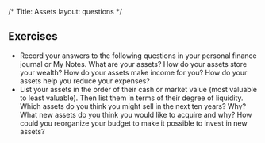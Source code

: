 /*
Title: Assets
layout: questions
*/

## Exercises

- Record your answers to the following questions in your personal finance journal or My Notes. What are your assets? How do your assets store your wealth? How do your assets make income for you? How do your assets help you reduce your expenses?
- List your assets in the order of their cash or market value (most valuable to least valuable). Then list them in terms of their degree of liquidity. Which assets do you think you might sell in the next ten years? Why? What new assets do you think you would like to acquire and why? How could you reorganize your budget to make it possible to invest in new assets?

